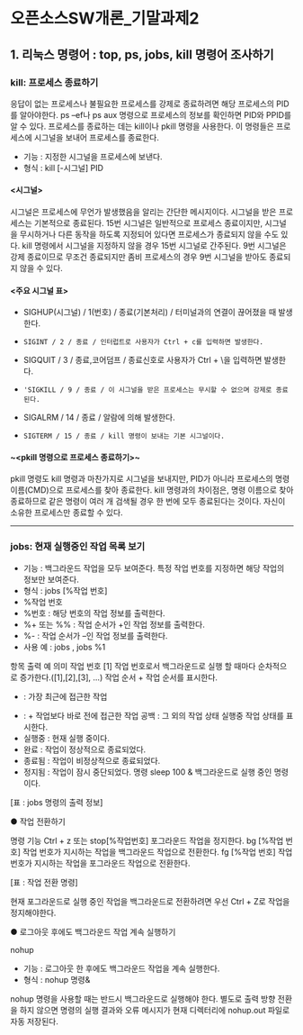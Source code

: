 # 오픈소스SW개론_기말과제2

## 1. 리눅스 명령어 : top, ps, jobs, kill 명령어 조사하기

### kill: 프로세스 종료하기
응답이 없는 프로세스나 불필요한 프로세스를 강제로 종료하려면 해당 프로세스의 PID를 알아야한다. 
ps –ef나 ps aux 명령으로 프로세스의 정보를 확인하면 PID와 PPID를 알 수 있다. 
프로세스를 종료하는 데는 kill이나 pkill 명령을 사용한다. 이 명령들은 프로세스에 시그널을 보내어 프로세스를 종료한다.

- 기능 : 지정한 시그널을 프로세스에 보낸다.
- 형식 : kill [-시그널] PID


#### <시그널> 
시그널은 프로세스에 무언가 발생했음을 알리는 간단한 메시지이다. 
시그널을 받은 프로세스는 기본적으로 종료된다.
15번 시그널은 일반적으로 프로세스 종료이지만, 시그널을 무시하거나 다른 동작을 하도록 지정되어 있다면 프로세스가 종료되지 않을 수도 있다. 
kill 명령에서 시그널을 지정하지 않을 경우 15번 시그널로 간주된다. 
9번 시그널은 강제 종료이므로 무조건 종료되지만 좀비 프로세스의 경우 9번 시그널을 받아도 종료되지 않을 수 있다.

#### <주요 시그널 표>
- SIGHUP(시그널) / 1(번호) / 종료(기본처리) / 터미널과의 연결이 끊어졌을 때 발생한다.

- `SIGINT / 2 / 종료 / 인터럽트로 사용자가 Ctrl + c를 입력하면 발생한다.`

- SIGQUIT / 3 / 종료,코어덤프 / 종료신호로 사용자가 Ctrl + \을 입력하면 발생한다.

- `'SIGKILL / 9 / 종료 / 이 시그널을 받은 프로세스는 무시할 수 없으며 강제로 종료된다.`

- SIGALRM / 14 / 종료 / 알람에 의해 발생한다.

- `SIGTERM / 15 / 종료 / kill 명령이 보내는 기본 시그널이다.`

#### ~<pkill 명령으로 프로세스 종료하기>~
pkill 명령도 kill 명령과 마찬가지로 시그널을 보내지만, PID가 아니라 프로세스의 명령 이름(CMD)으로 프로세스를 찾아 종료한다. 
kill 명령과의 차이점은, 명령 이름으로 찾아 종료하므로 같은 명령이 여러 개 검색될 경우 한 번에 모두 종료된다는 것이다. 자신이 소유한 프로세스만 종료할 수 있다.

****

### jobs: 현재 실행중인 작업 목록 보기

- 기능 : 백그라운드 작업을 모두 보여준다. 특정 작업 번호를 지정하면 해당 작업의 정보만 보여준다.
- 형식 : jobs [%작업 번호]
- %작업 번호 
- %번호 : 해당 번호의 작업 정보를 출력한다.
- %+ 또는 %% : 작업 순서가 +인 작업 정보를 출력한다.
- %- : 작업 순서가 –인 작업 정보를 출력한다.
- 사용 예 : jobs , jobs %1


항목
출력 예 
의미
작업 번호
[1]
작업 번호로서 백그라운드로 실행 할 때마다 순차적으로 증가한다.([1],[2],[3], ...)
작업 순서
+
작업 순서를 표시한다.
+ : 가장 최근에 접근한 작업
- : + 작업보다 바로 전에 접근한 작업
공백 : 그 외의 작업
상태
실행중
작업 상태를 표시한다.
- 실행중 : 현재 실행 중이다.
- 완료 : 작업이 정상적으로 종료되었다.
- 종료됨 : 작업이 비정상적으로 종료되었다.
- 정지됨 : 작업이 잠시 중단되었다.
명령
sleep 
100 &
백그라운드로 실행 중인 명령이다.

 [표 : jobs 명령의 출력 정보]


● 작업 전환하기


명령
기능
Ctrl + z 또는 stop[%작업번호]
포그라운드 작업을 정지한다.
bg [%작업 번호]
작업 번호가 지시하는 작업을 백그라운드 작업으로 전환한다.
fg [%작업 번호]
작업 번호가 지시하는 작업을 포그라운드 작업으로 전환한다.

[표 : 작업 전환 명령]

현재 포그라운드로 실행 중인 작업을 백그라운드로 전환하려면 우선 Ctrl + Z로 작업을 정지해야한다. 


● 로그아웃 후에도 백그라운드 작업 계속 실행하기

nohup
   - 기능 : 로그아웃 한 후에도 백그라운드 작업을 계속 실행한다.
   - 형식 : nohup 명령& 

nohup 명령을 사용할 때는 반드시 백그라운드로 실행해야 한다. 별도로 출력 방향 전환을 하지 않으면 명령의 실행 결과와 오류 메시지가 현재 디렉터리에 nohup.out 파일로 자동 저장된다.


